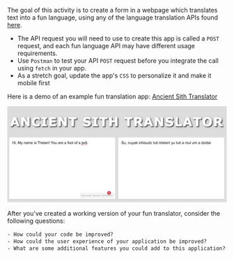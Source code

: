 The goal of this activity is to create a form in a webpage which translates text into a fun language, using any of the language translation APIs found [here](https://api.funtranslations.com/).

- The API request you will need to use to create this app is called a `POST` request, and each fun language API may have different usage requirements.
- Use `Postman` to test your API `POST` request before you integrate the call using `fetch` in your app.
- As a stretch goal, update the app's `CSS` to personalize it and make it mobile first

Here is a demo of an example fun translation app: [Ancient Sith Translator](https://lingojam.com/AncientSithTranslator)

![Ancient Sith Translator Photo](./public/ancient-sith-translator.png 'Ancient Sith Translator')

After you've created a working version of your fun translator, consider the following questions:

```
- How could your code be improved?
- How could the user experience of your application be improved?
- What are some additional features you could add to this application?
```
